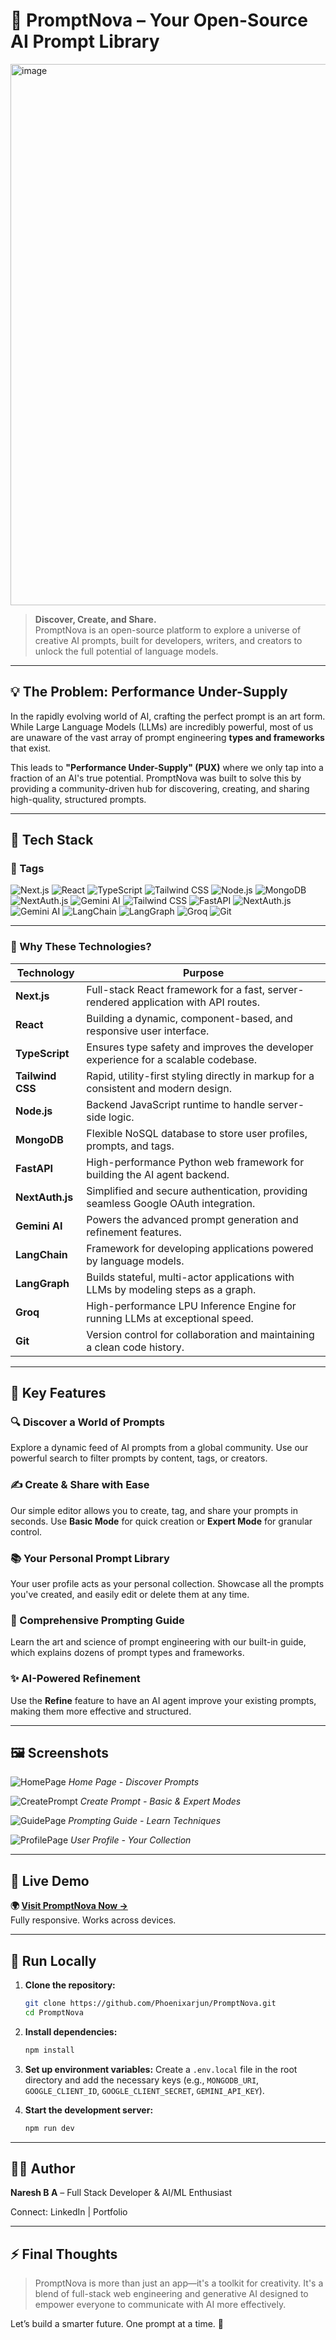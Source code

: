 # 🚀 PromptNova – Your Open-Source AI Prompt Library

<img width="1898" height="866" alt="image" src="https://github.com/user-attachments/assets/728ec65d-6968-4368-8819-579356c2e6f9" />


> **Discover, Create, and Share.**  
> PromptNova is an open-source platform to explore a universe of creative AI prompts, built for developers, writers, and creators to unlock the full potential of language models.

---

## 💡 The Problem: Performance Under-Supply

In the rapidly evolving world of AI, crafting the perfect prompt is an art form. While Large Language Models (LLMs) are incredibly powerful, most of us are unaware of the vast array of prompt engineering **types and frameworks** that exist.

This leads to **"Performance Under-Supply" (PUX)** where we only tap into a fraction of an AI's true potential. PromptNova was built to solve this by providing a community-driven hub for discovering, creating, and sharing high-quality, structured prompts.

---

## 🚀 Tech Stack

### 🔖 Tags

![Next.js](https://img.shields.io/badge/Next.js-000000?style=for-the-badge&logo=next.js&logoColor=white)
![React](https://img.shields.io/badge/React-20232A?style=for-the-badge&logo=react&logoColor=61DAFB)
![TypeScript](https://img.shields.io/badge/TypeScript-3178C6?style=for-the-badge&logo=typescript&logoColor=white)
![Tailwind CSS](https://img.shields.io/badge/Tailwind_CSS-38B2AC?style=for-the-badge&logo=tailwind-css&logoColor=white)
![Node.js](https://img.shields.io/badge/Node.js-339933?style=for-the-badge&logo=node.js&logoColor=white)
![MongoDB](https://img.shields.io/badge/MongoDB-4EA94B?style=for-the-badge&logo=mongodb&logoColor=white)
![NextAuth.js](https://img.shields.io/badge/NextAuth.js-000?style=for-the-badge&logo=nextdotjs&logoColor=white)
![Gemini AI](https://img.shields.io/badge/Gemini_AI-4285F4?style=for-the-badge&logo=google&logoColor=white)
![Tailwind CSS](https://img.shields.io/badge/Tailwind_CSS-38B2AC?style=for-the-badge&logo=tailwind-css&logoColor=white)
![FastAPI](https://img.shields.io/badge/FastAPI-009688?style=for-the-badge&logo=fastapi&logoColor=white)
![NextAuth.js](https://img.shields.io/badge/NextAuth.js-000?style=for-the-badge&logo=nextdotjs&logoColor=white)
![Gemini AI](https://img.shields.io/badge/Gemini_AI-4285F4?style=for-the-badge&logo=google&logoColor=white)
![LangChain](https://img.shields.io/badge/LangChain-0052CC?style=for-the-badge)
![LangGraph](https://img.shields.io/badge/LangGraph-0052CC?style=for-the-badge)
![Groq](https://img.shields.io/badge/Groq-F4370A?style=for-the-badge)
![Git](https://img.shields.io/badge/Git-F05032?style=for-the-badge&logo=git&logoColor=white)

---

### 🧠 Why These Technologies?

| Technology | Purpose |
|---|---|
| **Next.js** | Full-stack React framework for a fast, server-rendered application with API routes. |
| **React** | Building a dynamic, component-based, and responsive user interface. |
| **TypeScript** | Ensures type safety and improves the developer experience for a scalable codebase. |
| **Tailwind CSS** | Rapid, utility-first styling directly in markup for a consistent and modern design. |
| **Node.js** | Backend JavaScript runtime to handle server-side logic. |
| **MongoDB** | Flexible NoSQL database to store user profiles, prompts, and tags. |
| **FastAPI** | High-performance Python web framework for building the AI agent backend. |
| **NextAuth.js** | Simplified and secure authentication, providing seamless Google OAuth integration. |
| **Gemini AI** | Powers the advanced prompt generation and refinement features. |
| **LangChain** | Framework for developing applications powered by language models. |
| **LangGraph** | Builds stateful, multi-actor applications with LLMs by modeling steps as a graph. |
| **Groq** | High-performance LPU Inference Engine for running LLMs at exceptional speed. |
| **Git** | Version control for collaboration and maintaining a clean code history. |

---


## 🌟 Key Features

### 🔍 Discover a World of Prompts
Explore a dynamic feed of AI prompts from a global community. Use our powerful search to filter prompts by content, tags, or creators.

### ✍️ Create & Share with Ease
Our simple editor allows you to create, tag, and share your prompts in seconds. Use **Basic Mode** for quick creation or **Expert Mode** for granular control.

### 📚 Your Personal Prompt Library
Your user profile acts as your personal collection. Showcase all the prompts you've created, and easily edit or delete them at any time.

### 📖 Comprehensive Prompting Guide
Learn the art and science of prompt engineering with our built-in guide, which explains dozens of prompt types and frameworks.

### ✨ AI-Powered Refinement
Use the **Refine** feature to have an AI agent improve your existing prompts, making them more effective and structured.

---

## 🖼️ Screenshots

![HomePage](placeholder-for-homepage-image.png)
_Home Page - Discover Prompts_

![CreatePrompt](placeholder-for-create-prompt-image.png)
_Create Prompt - Basic & Expert Modes_

![GuidePage](placeholder-for-guide-image.png)
_Prompting Guide - Learn Techniques_

![ProfilePage](placeholder-for-profile-image.png)
_User Profile - Your Collection_

---

## 🔗 Live Demo

**🌍 [Visit PromptNova Now →]([https://promptnova.vercel.app/](https://prompt-nova.vercel.app/))**  
Fully responsive. Works across devices.

---

## 🧪 Run Locally

1.  **Clone the repository:**
    ```bash
    git clone https://github.com/Phoenixarjun/PromptNova.git
    cd PromptNova
    ```

2.  **Install dependencies:**
    ```bash
    npm install
    ```

3.  **Set up environment variables:**
    Create a `.env.local` file in the root directory and add the necessary keys (e.g., `MONGODB_URI`, `GOOGLE_CLIENT_ID`, `GOOGLE_CLIENT_SECRET`, `GEMINI_API_KEY`).

4.  **Start the development server:**
    ```bash
    npm run dev
    ```

---

## 🧑‍💻 Author

**Naresh B A** – Full Stack Developer & AI/ML Enthusiast

Connect: LinkedIn | Portfolio

---

## ⚡ Final Thoughts

> PromptNova is more than just an app—it's a toolkit for creativity.
> It's a blend of full-stack web engineering and generative AI designed to empower everyone to communicate with AI more effectively.

Let’s build a smarter future. One prompt at a time. 💪
